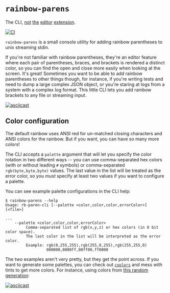 # `rainbow-parens`

The CLI, [not](https://github.com/Fanael/rainbow-delimiters) [the](https://github.com/luochen1990/rainbow) [editor](https://www.rstudio.com/blog/rstudio-1-4-preview-rainbow-parentheses/)
[extension](https://marketplace.visualstudio.com/items?itemName=2gua.rainbow-brackets).

[![CI](https://github.com/jisantuc/rb-paren-cli/actions/workflows/ci.yml/badge.svg)](https://github.com/jisantuc/rb-paren-cli/actions/workflows/ci.yml)

`rainbow-parens` is a small console utility for adding rainbow
parentheses to unix streaming stdin.

If you're not familiar with rainbow parentheses, they're an editor
feature where each pair of parentheses, braces, and brackets is rendered
a distinct color, so you can find the open and close more easily when
looking at the screen. It's great! Sometimes you want to be able to
add rainbow parentheses to other things though, for instance, if you're
writing tests and need to dump a large complex JSON object, or you're
staring at logs from a system with a complex log format. This little
CLI lets you add rainbow brackets to any file or streaming input.

[![asciicast](https://asciinema.org/a/W4h5iyicNf2At4SEGlkqHxgJM.svg)](https://asciinema.org/a/W4h5iyicNf2At4SEGlkqHxgJM)

## Color configuration

The default rainbow uses ANSI red for un-matched closing characters and
ANSI colors for the rainbow. But if you want, you can have so many
more colors!

The CLI accepts a `palette` argument that will let you specify the color
rotation in two different ways -- you can use comma-separated hex colors
(with or without leading `#` symbols) or comma-separated
`rgb(byte,byte,byte)` values. The last value in the list will be treated
as the error color, so you _must_ specify at least two values if you want
to configure a palette.

You can see example palette configurations in the CLI help:

```
$ rainbow-parens --help
Usage: rb-paren-cli [--palette <color,color,color,errorColor>] [<file>]

...
    --palette <color,color,color,errorColor>
         Comma-separated list of rgb(x,y,z) or hex colors (in 8 bit color space).
         The last color in the list will be interpreted as the error color.
         Example: rgb(0,255,255),rgb(255,0,255),rgb(255,255,0)
                  000000,0000ff,00ff00,ff0000
```

The two examples aren't very pretty, but they get the point across. If 
you want to generate some palettes, you can check out
[`coolors`](https://coolors.co/generate) and mess with tints to get more
colors. For instance, using colors from [this random generation](https://coolors.co/fb5012-01fdf6-cbbaed-e9df00-03fcba):

[![asciicast](https://asciinema.org/a/HEl8XrCxQelYhcub45YabpkSq.svg)](https://asciinema.org/a/HEl8XrCxQelYhcub45YabpkSq)